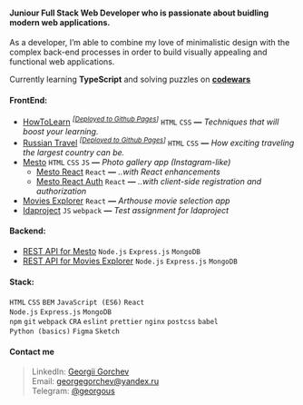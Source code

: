 #### Juniour Full Stack Web Developer who is passionate about buidling modern web applications. 
As a developer, I’m able to combine my love of minimalistic design with the complex back-end processes in order to build visually appealing and functional web applications.

Currently learning **TypeScript** and solving puzzles on **[codewars](https://www.codewars.com/)**

#### FrontEnd:
* [HowToLearn](https://github.com/GeoGeorgeous/how-to-learn) *<sup>[[Deployed to Github Pages](https://geogeorgeous.github.io/how-to-learn/)]</sup>* `HTML` `CSS` **—** *Techniques that will boost your learning.*
* [Russian Travel](https://github.com/GeoGeorgeous/russian-travel) *<sup>[[Deployed to Github Pages](https://geogeorgeous.github.io/russian-travel/index.html)]</sup>* `HTML` `CSS` **—** *How exciting traveling the largest country can be.*
* [Mesto](https://github.com/GeoGeorgeous/mesto) `HTML` `CSS` `JS` **—** *Photo gallery app (Instagram-like)*
	- [Mesto React](https://github.com/GeoGeorgeous/mesto-react) `React` **—** *..with React enhancements*
	- [Mesto React Auth](https://github.com/GeoGeorgeous/react-mesto-auth) `React` **—** *..with client-side registration and authorization*
* [Movies Explorer](https://github.com/GeoGeorgeous/movies-explorer-frontend) `React` **—** *Arthouse movie selection app*
* [Idaproject](https://github.com/GeoGeorgeous/idaproject) `JS` `webpack` **—** *Test assignment for Idaproject*

#### Backend:
* [REST API for Mesto](https://github.com/GeoGeorgeous/express-mesto) `Node.js` `Express.js` `MongoDB`
* [REST API for Movies Explorer](https://github.com/GeoGeorgeous/movies-explorer-api) `Node.js` `Express.js` `MongoDB`

#### Stack:
`HTML` `CSS` `BEM` `JavaScript (ES6)` `React`\
`Node.js` `Express.js` `MongoDB`\
`npm` `git` `webpack` `CRA` `eslint` `prettier` `nginx` `postcss` `babel`\
`Python (basics)` `Figma` `Sketch`

#### Contact me
> LinkedIn: [Georgii Gorchev](https://www.linkedin.com/in/georgii-gorchev-605320213/)\
> Email: georgegorchev@yandex.ru\
> Telegram: [@georgous](https://t.me/georgous)

